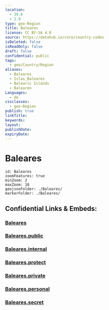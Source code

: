 ```yaml
---
location:
  - 39.6
  - 2.9
type: geo-Region
title: Baleares
license: CC BY-SA 4.0
source: https://datahub.io/core/country-codes
isDeleted: false
isReadOnly: false
draft: false
confidential: public
tags:
  - geo/Country/Region
aliases:
  - Baleares
  - Islas_Baleares
  - Balearic Islands
  - Balearen
Languages:
  - de
cssclasses:
  - geo-Region
publish: true
linkTitle: 
keywords: 
layout: 
publishDate: 
expiryDate:
---
```


# Baleares

```leaflet
id: Baleares
zoomFeatures: true 
minZoom: 2 
maxZoom: 18
geojsonFolder: ./Baleares/
markerFolder: ./Baleares/
```


## Confidential Links & Embeds: 

### [Baleares](/_Standards/Earth/Continent/Europe/Europe~South/Spain/Provinces~Spain/Baleares.md) 

### [Baleares.public](/_public/Earth/Continent/Europe/Europe~South/Spain/Provinces~Spain/Baleares.public.md) 

### [Baleares.internal](/_internal/Earth/Continent/Europe/Europe~South/Spain/Provinces~Spain/Baleares.internal.md) 

### [Baleares.protect](/_protect/Earth/Continent/Europe/Europe~South/Spain/Provinces~Spain/Baleares.protect.md) 

### [Baleares.private](/_private/Earth/Continent/Europe/Europe~South/Spain/Provinces~Spain/Baleares.private.md) 

### [Baleares.personal](/_personal/Earth/Continent/Europe/Europe~South/Spain/Provinces~Spain/Baleares.personal.md) 

### [Baleares.secret](/_secret/Earth/Continent/Europe/Europe~South/Spain/Provinces~Spain/Baleares.secret.md)

